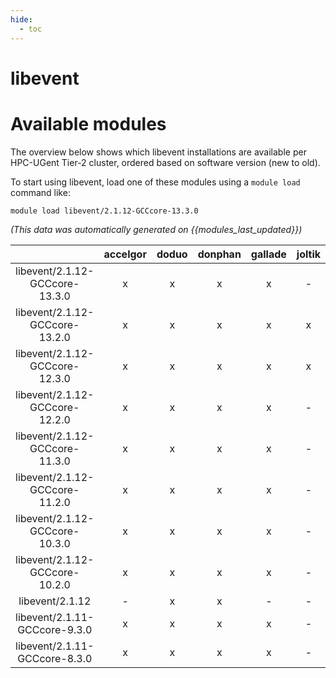 ```yaml
---
hide:
  - toc
---
```


libevent
========

# Available modules


The overview below shows which libevent installations are available per HPC-UGent Tier-2 cluster, ordered based on software version (new to old).

To start using libevent, load one of these modules using a `module load` command like:

```shell
module load libevent/2.1.12-GCCcore-13.3.0
```

*(This data was automatically generated on {{modules_last_updated}})*  

| |accelgor|doduo|donphan|gallade|joltik|shinx|skitty|
| :---: | :---: | :---: | :---: | :---: | :---: | :---: | :---: |
|libevent/2.1.12-GCCcore-13.3.0|x|x|x|x|-|x|x|
|libevent/2.1.12-GCCcore-13.2.0|x|x|x|x|x|x|x|
|libevent/2.1.12-GCCcore-12.3.0|x|x|x|x|x|x|x|
|libevent/2.1.12-GCCcore-12.2.0|x|x|x|x|-|x|-|
|libevent/2.1.12-GCCcore-11.3.0|x|x|x|x|-|x|-|
|libevent/2.1.12-GCCcore-11.2.0|x|x|x|x|-|-|-|
|libevent/2.1.12-GCCcore-10.3.0|x|x|x|x|-|-|-|
|libevent/2.1.12-GCCcore-10.2.0|x|x|x|x|-|-|-|
|libevent/2.1.12|-|x|x|-|-|-|-|
|libevent/2.1.11-GCCcore-9.3.0|x|x|x|x|-|-|-|
|libevent/2.1.11-GCCcore-8.3.0|x|x|x|x|-|-|-|
